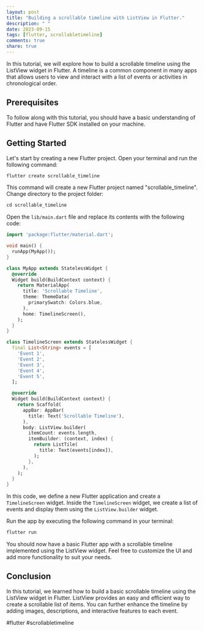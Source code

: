 ```yaml
---
layout: post
title: "Building a scrollable timeline with ListView in Flutter."
description: " "
date: 2023-09-15
tags: [flutter, scrollabletimeline]
comments: true
share: true
---
```


In this tutorial, we will explore how to build a scrollable timeline using the ListView widget in Flutter. A timeline is a common component in many apps that allows users to view and interact with a list of events or activities in chronological order. 

## Prerequisites

To follow along with this tutorial, you should have a basic understanding of Flutter and have Flutter SDK installed on your machine.

## Getting Started

Let's start by creating a new Flutter project. Open your terminal and run the following command:

```dart
flutter create scrollable_timeline
```

This command will create a new Flutter project named "scrollable_timeline". Change directory to the project folder:

```dart
cd scrollable_timeline
```

Open the `lib/main.dart` file and replace its contents with the following code:

```dart
import 'package:flutter/material.dart';

void main() {
  runApp(MyApp());
}

class MyApp extends StatelessWidget {
  @override
  Widget build(BuildContext context) {
    return MaterialApp(
      title: 'Scrollable Timeline',
      theme: ThemeData(
        primarySwatch: Colors.blue,
      ),
      home: TimelineScreen(),
    );
  }
}

class TimelineScreen extends StatelessWidget {
  final List<String> events = [
    'Event 1',
    'Event 2',
    'Event 3',
    'Event 4',
    'Event 5',
  ];

  @override
  Widget build(BuildContext context) {
    return Scaffold(
      appBar: AppBar(
        title: Text('Scrollable Timeline'),
      ),
      body: ListView.builder(
        itemCount: events.length,
        itemBuilder: (context, index) {
          return ListTile(
            title: Text(events[index]),
          );
        },
      ),
    );
  }
}
```

In this code, we define a new Flutter application and create a `TimelineScreen` widget. Inside the `TimelineScreen` widget, we create a list of events and display them using the `ListView.builder` widget.

Run the app by executing the following command in your terminal:

```dart
flutter run
```

You should now have a basic Flutter app with a scrollable timeline implemented using the ListView widget. Feel free to customize the UI and add more functionality to suit your needs.

## Conclusion

In this tutorial, we learned how to build a basic scrollable timeline using the ListView widget in Flutter. ListView provides an easy and efficient way to create a scrollable list of items. You can further enhance the timeline by adding images, descriptions, and interactive features to each event.

#flutter #scrollabletimeline